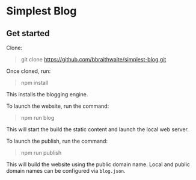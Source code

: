 # Simplest Blog

## Get started

Clone:

> git clone https://github.com/bbraithwaite/simplest-blog.git

Once cloned, run:

> npm install

This installs the blogging engine.

To launch the website, run the command:

> npm run blog

This will start the build the static content and launch the local web server.

To launch the publish, run the command:

> npm run publish

This will build the website using the public domain name. Local and public domain names can be configured via `blog.json`.